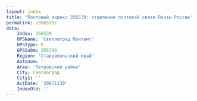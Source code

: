 ```yaml
---
layout: index
title: 'Почтовый индекс 356539: отделение почтовой связи Почты России'
permalink: /356539/
data:
    Index: 356539
    OPSName: 'Светлоград Почтамт'
    OPSType: П
    OPSSubm: 355700
    Region: 'Ставропольский край'
    Autonom: ''
    Area: 'Петровский район'
    City: Светлоград
    City1: ''
    ActDate: '20071130'
    IndexOld: ''
---
```

